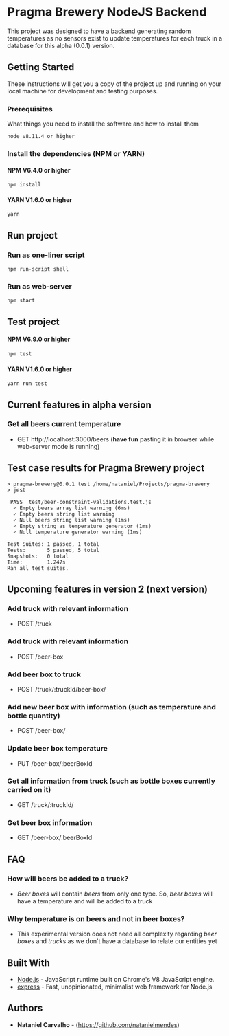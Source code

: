 # Pragma Brewery NodeJS Backend
This project was designed to have a backend generating random temperatures as no sensors exist to update temperatures for each truck in a database for this alpha (0.0.1) version.

## Getting Started

These instructions will get you a copy of the project up and running on your local machine for development and testing purposes.

### Prerequisites

What things you need to install the software and how to install them

```
node v8.11.4 or higher
```

### Install the dependencies (NPM or YARN)

#### NPM V6.4.0 or higher

```
npm install
```

#### YARN V1.6.0 or higher

```
yarn
```

## Run project
### Run as one-liner script
```
npm run-script shell
```
### Run as web-server
```
npm start
```

## Test project
#### NPM V6.9.0 or higher
```
npm test
```
#### YARN V1.6.0 or higher
```
yarn run test
```

## Current features in alpha version
### Get all beers current temperature
* GET http://localhost:3000/beers (**have fun** pasting it in browser while web-server mode is running)

## Test case results for Pragma Brewery project
```
> pragma-brewery@0.0.1 test /home/nataniel/Projects/pragma-brewery
> jest

 PASS  test/beer-constraint-validations.test.js
  ✓ Empty beers array list warning (6ms)
  ✓ Empty beers string list warning
  ✓ Null beers string list warning (1ms)
  ✓ Empty string as temperature generator (1ms)
  ✓ Null temperature generator warning (1ms)

Test Suites: 1 passed, 1 total
Tests:       5 passed, 5 total
Snapshots:   0 total
Time:        1.247s
Ran all test suites.
```

## Upcoming features in version 2 (next version)
### Add truck with relevant information
* POST /truck
### Add truck with relevant information
* POST /beer-box
### Add beer box to truck
* POST /truck/:truckId/beer-box/
### Add new beer box with information (such as temperature and bottle quantity)
* POST /beer-box/
### Update beer box temperature 
* PUT /beer-box/:beerBoxId
### Get all information from truck (such as bottle boxes currently carried on it)
* GET /truck/:truckId/
### Get beer box information
* GET /beer-box/:beerBoxId

## FAQ
### How will beers be added to a truck?
* *Beer boxes* will contain *beers* from only one type. So, *beer boxes* will have a temperature and will be added to a truck

### Why temperature is on beers and not in beer boxes?
* This experimental version does not need all complexity regarding *beer boxes* and *trucks* as we don't have a database to relate our entities yet


## Built With

* [Node.js](https://nodejs.org/en/) - JavaScript runtime built on Chrome's V8 JavaScript engine.
* [express](https://expressjs.com/) - Fast, unopinionated, minimalist web framework for Node.js

## Authors

* **Nataniel Carvalho** - (https://github.com/natanielmendes)